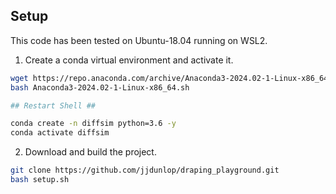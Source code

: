 ## Setup
This code has been tested on Ubuntu-18.04 running on WSL2.

1. Create a conda virtual environment and activate it.
```bash
wget https://repo.anaconda.com/archive/Anaconda3-2024.02-1-Linux-x86_64.sh
bash Anaconda3-2024.02-1-Linux-x86_64.sh

## Restart Shell ##

conda create -n diffsim python=3.6 -y
conda activate diffsim
```
2. Download and build the project.
```bash
git clone https://github.com/jjdunlop/draping_playground.git
bash setup.sh
```
